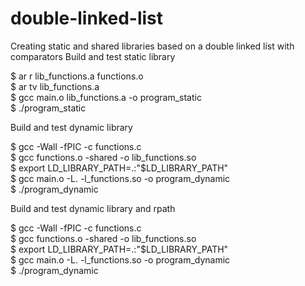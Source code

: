# double-linked-list
Creating static and shared libraries based on a double linked list with comparators
Build and test static library

$ ar r lib_functions.a functions.o <br />
$ ar tv lib_functions.a <br />
$ gcc main.o lib_functions.a -o program_static <br />
$ ./program_static <br />



Build and test dynamic library

$ gcc -Wall -fPIC -c functions.c <br />
$ gcc functions.o -shared -o lib_functions.so <br />
$ export LD_LIBRARY_PATH=.:"$LD_LIBRARY_PATH" <br />
$ gcc main.o -L. -l_functions.so -o program_dynamic <br />
$ ./program_dynamic <br />


Build and test dynamic library and rpath

$ gcc -Wall -fPIC -c functions.c <br />
$ gcc functions.o -shared -o lib_functions.so <br />
$ export LD_LIBRARY_PATH=.:"$LD_LIBRARY_PATH" <br />
$ gcc main.o -L. -l_functions.so -o program_dynamic <br />
$ ./program_dynamic <br />

